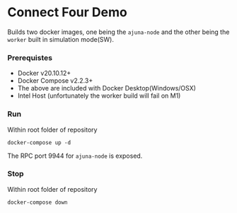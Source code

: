 # Connect Four Demo

Builds two docker images, one being the `ajuna-node` and the other being the `worker` built in simulation mode(SW).

### Prerequistes
- Docker v20.10.12+
- Docker Compose v2.2.3+
- The above are included with Docker Desktop(Windows/OSX)
- Intel Host (unfortunately the worker build will fail on M1)

### Run
Within root folder of repository

`docker-compose up -d`

The RPC port 9944 for `ajuna-node` is exposed.

### Stop
Within root folder of repository

`docker-compose down`


